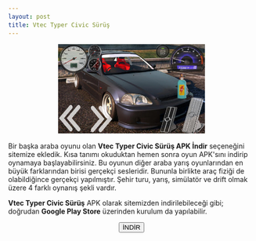 ```yaml
---
layout: post
title: Vtec Typer Civic Sürüş
---
```


<center><img src="/images/vtec.jpg" alt="Vtec Typer Civic Sürüş" width="300px"/>
</center>
<p>Bir başka araba oyunu olan <strong>Vtec Typer Civic Sürüş APK İndir</strong> seçeneğini sitemize ekledik. Kısa tanımı okuduktan hemen sonra oyun APK'sını indirip oynamaya başlayabilirsiniz. Bu oyunun diğer araba yarış oyunlarından en büyük farklarından birisi gerçekçi  sesleridir. Bununla birlikte araç fiziği de olabildiğince gerçekçi yapılmıştır. Şehir turu, yarış, simülatör ve drift olmak üzere 4 farklı oynanış şekli vardır.</p>

<p><strong>Vtec Typer Civic Sürüş</strong> APK olarak sitemizden indirilebileceği gibi; doğrudan <strong>Google Play Store</strong> üzerinden kurulum da yapılabilir.</p>

<center>
<a href="/" target="_blank"><button class="button3">İNDİR</button></a>
</center>
